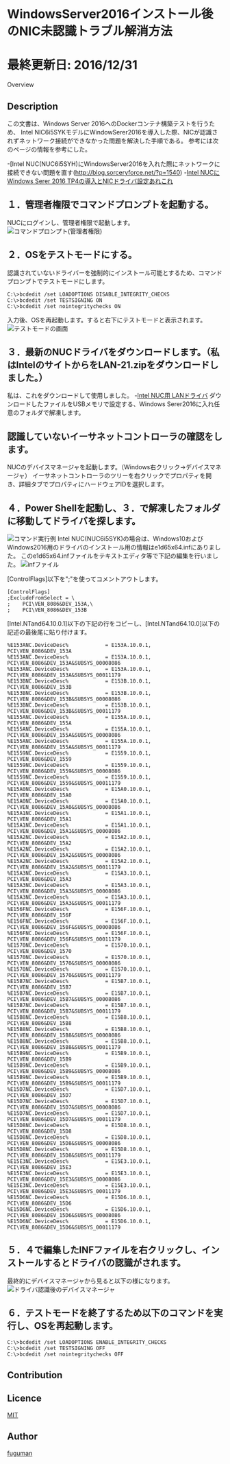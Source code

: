 ﻿# WindowsServer2016インストール後のNIC未認識トラブル解消方法

最終更新日: 2016/12/31
====

Overview

## Description
この文書は、Windows Server 2016へのDockerコンテナ構築テストを行うため、
Intel NIC6i5SYKモデルにWindowSerer2016を導入した際、NICが認識されずネットワーク接続ができなかった問題を解決した手順である。
参考には次のページの情報を参考にした。

-[Intel NUC(NUC6i5SYH)にWindowsServer2016を入れた際にネットワークに接続できない問題を直す(http://blog.sorceryforce.net/?p=1540)
-[Intel NUCにWindows Serer 2016 TP4の導入とNICドライバ設定あれこれ](https://blogs.msdn.microsoft.com/miyamam/2016/02/12/intel-nuc-%E3%81%ABwindows-server-2016-tp4-%E3%81%AE%E5%B0%8E%E5%85%A5%E3%81%A8nic%E3%83%89%E3%83%A9%E3%82%A4%E3%83%90%E3%81%AE%E8%A8%AD%E5%AE%9A%E3%81%82%E3%82%8C%E3%81%93%E3%82%8C/)


## １．管理者権限でコマンドプロンプトを起動する。
NUCにログインし、管理者権限で起動します。
![コマンドプロンプト(管理者権限)](./kanri_cmd.png)

## ２．OSをテストモードにする。
認識されていないドライバーを強制的にインストール可能とするため、コマンドプロンプトでテストモードにします。
````
C:\>bcdedit /set LOADOPTIONS DISABLE_INTEGRITY_CHECKS
C:\>bcdedit /set TESTSIGNING ON
C:\>bcdedit /set nointegritychecks ON
````
入力後、OSを再起動します。すると右下にテストモードと表示されます。
![テストモードの画面](./testmode.png)

## ３．最新のNUCドライバをダウンロードします。（私はIntelのサイトからをLAN-21.zipをダウンロードしました。）
私は、これをダウンロードして使用しました。
-[Intel NUC用 LANドライバ](https://downloadcenter.intel.com/ja/downloads/eula/26481/-NUC7i-x-bn-?httpDown=https%3A%2F%2Fdownloadmirror.intel.com%2F26481%2Feng%2FLAN-21.1.zip)
ダウンロードしたファイルをUSBメモリで設定する、Windows Serer2016に入れ任意のフォルダで解凍します。

## 認識していないイーサネットコントローラの確認をします。
NUCのデバイスマネージャを起動します。（Windows右クリック→デバイスマネージャ）
イーサネットコントローラのツリーを右クリックでプロパティを開き、詳細タブでプロパティにハードウェアIDを選択します。

## ４．Power Shellを起動し、３．で解凍したフォルダに移動してドライバを探します。
![コマンド実行例](./powershell.png)
Intel NUC(NUC6i5SYK)の場合は、Windows10およびWindows2016用のドライバのインストール用の情報はe1d65x64.infにありました。
このe1d65x64.infファイルをテキストエディタ等で下記の編集を行いました。
![infファイル](./inffile.png)

[ControlFlags]以下を";"を使ってコメントアウトします。
````
[ControlFlags]
;ExcludeFromSelect = \ 
;    PCI\VEN_8086&DEV_153A,\ 
;    PCI\VEN_8086&DEV_153B
````
[Intel.NTand64.10.0.1]以下の下記の行をコピーし、[Intel.NTand64.10.0]以下の記述の最後尾に貼り付けます。
````
%E153ANC.DeviceDesc%            = E153A.10.0.1,       PCI\VEN_8086&DEV_153A
%E153ANC.DeviceDesc%            = E153A.10.0.1,       PCI\VEN_8086&DEV_153A&SUBSYS_00008086
%E153ANC.DeviceDesc%            = E153A.10.0.1,       PCI\VEN_8086&DEV_153A&SUBSYS_00011179
%E153BNC.DeviceDesc%            = E153B.10.0.1,       PCI\VEN_8086&DEV_153B
%E153BNC.DeviceDesc%            = E153B.10.0.1,       PCI\VEN_8086&DEV_153B&SUBSYS_00008086
%E153BNC.DeviceDesc%            = E153B.10.0.1,       PCI\VEN_8086&DEV_153B&SUBSYS_00011179
%E155ANC.DeviceDesc%            = E155A.10.0.1,       PCI\VEN_8086&DEV_155A
%E155ANC.DeviceDesc%            = E155A.10.0.1,       PCI\VEN_8086&DEV_155A&SUBSYS_00008086
%E155ANC.DeviceDesc%            = E155A.10.0.1,       PCI\VEN_8086&DEV_155A&SUBSYS_00011179
%E1559NC.DeviceDesc%            = E1559.10.0.1,       PCI\VEN_8086&DEV_1559
%E1559NC.DeviceDesc%            = E1559.10.0.1,       PCI\VEN_8086&DEV_1559&SUBSYS_00008086
%E1559NC.DeviceDesc%            = E1559.10.0.1,       PCI\VEN_8086&DEV_1559&SUBSYS_00011179
%E15A0NC.DeviceDesc%            = E15A0.10.0.1,       PCI\VEN_8086&DEV_15A0
%E15A0NC.DeviceDesc%            = E15A0.10.0.1,       PCI\VEN_8086&DEV_15A0&SUBSYS_00008086
%E15A1NC.DeviceDesc%            = E15A1.10.0.1,       PCI\VEN_8086&DEV_15A1
%E15A1NC.DeviceDesc%            = E15A1.10.0.1,       PCI\VEN_8086&DEV_15A1&SUBSYS_00008086
%E15A2NC.DeviceDesc%            = E15A2.10.0.1,       PCI\VEN_8086&DEV_15A2
%E15A2NC.DeviceDesc%            = E15A2.10.0.1,       PCI\VEN_8086&DEV_15A2&SUBSYS_00008086
%E15A2NC.DeviceDesc%            = E15A2.10.0.1,       PCI\VEN_8086&DEV_15A2&SUBSYS_00011179
%E15A3NC.DeviceDesc%            = E15A3.10.0.1,       PCI\VEN_8086&DEV_15A3
%E15A3NC.DeviceDesc%            = E15A3.10.0.1,       PCI\VEN_8086&DEV_15A3&SUBSYS_00008086
%E15A3NC.DeviceDesc%            = E15A3.10.0.1,       PCI\VEN_8086&DEV_15A3&SUBSYS_00011179
%E156FNC.DeviceDesc%            = E156F.10.0.1,       PCI\VEN_8086&DEV_156F
%E156FNC.DeviceDesc%            = E156F.10.0.1,       PCI\VEN_8086&DEV_156F&SUBSYS_00008086
%E156FNC.DeviceDesc%            = E156F.10.0.1,       PCI\VEN_8086&DEV_156F&SUBSYS_00011179
%E1570NC.DeviceDesc%            = E1570.10.0.1,       PCI\VEN_8086&DEV_1570
%E1570NC.DeviceDesc%            = E1570.10.0.1,       PCI\VEN_8086&DEV_1570&SUBSYS_00008086
%E1570NC.DeviceDesc%            = E1570.10.0.1,       PCI\VEN_8086&DEV_1570&SUBSYS_00011179
%E15B7NC.DeviceDesc%            = E15B7.10.0.1,       PCI\VEN_8086&DEV_15B7
%E15B7NC.DeviceDesc%            = E15B7.10.0.1,       PCI\VEN_8086&DEV_15B7&SUBSYS_00008086
%E15B7NC.DeviceDesc%            = E15B7.10.0.1,       PCI\VEN_8086&DEV_15B7&SUBSYS_00011179
%E15B8NC.DeviceDesc%            = E15B8.10.0.1,       PCI\VEN_8086&DEV_15B8
%E15B8NC.DeviceDesc%            = E15B8.10.0.1,       PCI\VEN_8086&DEV_15B8&SUBSYS_00008086
%E15B8NC.DeviceDesc%            = E15B8.10.0.1,       PCI\VEN_8086&DEV_15B8&SUBSYS_00011179
%E15B9NC.DeviceDesc%            = E15B9.10.0.1,       PCI\VEN_8086&DEV_15B9
%E15B9NC.DeviceDesc%            = E15B9.10.0.1,       PCI\VEN_8086&DEV_15B9&SUBSYS_00008086
%E15B9NC.DeviceDesc%            = E15B9.10.0.1,       PCI\VEN_8086&DEV_15B9&SUBSYS_00011179
%E15D7NC.DeviceDesc%            = E15D7.10.0.1,       PCI\VEN_8086&DEV_15D7
%E15D7NC.DeviceDesc%            = E15D7.10.0.1,       PCI\VEN_8086&DEV_15D7&SUBSYS_00008086
%E15D7NC.DeviceDesc%            = E15D7.10.0.1,       PCI\VEN_8086&DEV_15D7&SUBSYS_00011179
%E15D8NC.DeviceDesc%            = E15D8.10.0.1,       PCI\VEN_8086&DEV_15D8
%E15D8NC.DeviceDesc%            = E15D8.10.0.1,       PCI\VEN_8086&DEV_15D8&SUBSYS_00008086
%E15D8NC.DeviceDesc%            = E15D8.10.0.1,       PCI\VEN_8086&DEV_15D8&SUBSYS_00011179
%E15E3NC.DeviceDesc%            = E15E3.10.0.1,       PCI\VEN_8086&DEV_15E3
%E15E3NC.DeviceDesc%            = E15E3.10.0.1,       PCI\VEN_8086&DEV_15E3&SUBSYS_00008086
%E15E3NC.DeviceDesc%            = E15E3.10.0.1,       PCI\VEN_8086&DEV_15E3&SUBSYS_00011179
%E15D6NC.DeviceDesc%            = E15D6.10.0.1,       PCI\VEN_8086&DEV_15D6
%E15D6NC.DeviceDesc%            = E15D6.10.0.1,       PCI\VEN_8086&DEV_15D6&SUBSYS_00008086
%E15D6NC.DeviceDesc%            = E15D6.10.0.1,       PCI\VEN_8086&DEV_15D6&SUBSYS_00011179

````

## ５．４で編集したINFファイルを右クリックし、インストールするとドライバの認識がされます。
最終的にデバイスマネージャから見ると以下の様になります。
![ドライバ認識後のデバイスマネージャ](./devicemanager.png)

## ６．テストモードを終了するため以下のコマンドを実行し、OSを再起動します。
````
C:\>bcdedit /set LOADOPTIONS ENABLE_INTEGRITY_CHECKS
C:\>bcdedit /set TESTSIGNING OFF
C:\>bcdedit /set nointegritychecks OFF
````

## Contribution

## Licence

[MIT](https://github.com/tcnksm/tool/blob/master/LICENCE)

## Author

[fuguman](https://github.com/fuguman)
